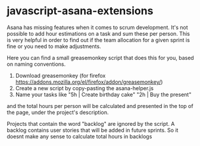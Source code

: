 javascript-asana-extensions 
===========================
Asana has missing features when it comes to scrum development. It's not possible to add hour estimations on a task and sum these per person. This is very helpful in order to find out if the team allocation for a given sprint is fine or you need to make adjustments.

Here you can find a small greasemonkey script that does this for you, based on naming conventions.

1. Download greasemonkey (for firefox https://addons.mozilla.org/el/firefox/addon/greasemonkey/)
2. Create a new script by copy-pasting the asana-helper.js
3. Name your tasks like
     "5h | Create birthday cake"
     "2h | Buy the present" 

and the total hours per person will be calculated and presented in the top of the page, under the project's description.


Projects that contain the word "backlog" are ignored by the script.
A backlog contains user stories that will be added in future sprints. So it doesnt make any sense to calculate total hours in backlogs

